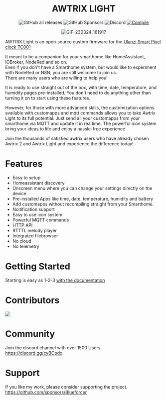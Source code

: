 <!-- markdownlint-configure-file {
  "MD013": {
    "code_blocks": false,
    "tables": false
  },
  "MD033": false,
  "MD041": false
} -->

<div align="center">

# AWTRIX LIGHT

![GitHub all releases](https://img.shields.io/github/downloads/blueforcer/awtrix-light/total?style=flat-square)
![GitHub Sponsors](https://img.shields.io/github/sponsors/blueforcer?style=flat-square)
![Discord](https://img.shields.io/discord/546407049148366859?label=Discord&style=flat-square)
[![Compile](https://github.com/Blueforcer/awtrix-light/actions/workflows/main.yml/badge.svg?branch=main)](https://github.com/Blueforcer/awtrix-light/actions/workflows/main.yml)
    

![GIF-230324_161917](https://user-images.githubusercontent.com/31169771/227567565-3780ee83-1158-4371-9390-fd03a7873496.gif)
</div>

AWTRIX Light is an open‑source custom firmware for the [Ulanzi Smart Pixel clock TC001](https://www.ulanzi.com/products/ulanzi-pixel-smart-clock-2882)  
  
It meant to be a companion for your smarthome like HomeAssistant, IOBroker, NodeRed and so on.    
Even if you don't have a Smarthome system, but would like to experiment with NodeRed or N8N, you are still welcome to join us.  
There are many users who are willing to help you!  

It is ready to use straight out of the box, with time, date, temperature, and humidity pages pre-installed. You don't need to do anything other than turning it on to start using these features.    

However, for those with more advanced skills, the customization options available with customapps and mqtt commands allows you to take Awtrix Light to its full potential.
Just send all your customapps from your smarthome via MQTT and update it in realtime.
The powerful icon system bring your ideas to life and enjoy a hassle-free experience   

Join the thousands of satisfied awtrix users who have already chosen Awtrix 2 and Awtrix Light and experience the difference today! 

# Features
- Easy to setup
- Homeassistant discovery
- Onscreen menu where you can change your settings directly on the device
- Pre-installed Apps like time, date, temperature, humidity and battery
- Add customapps without recompiling straight from your Smarthome.
- Noitification support
- Easy to use icon system
- Powerful MQTT commands
- HTTP API
- RTTTL melody player
- Integrated filebrowser
- No cloud 
- No telemetry

# Getting Started

Starting is easy as 1-2-3
[with the documentation](https://blueforcer.github.io/awtrix-light/)

# Contributors 
<a href="https://github.com/Blueforcer/awtrix-light/graphs/contributors">
  <img src="https://contrib.rocks/image?repo=Blueforcer/awtrix-light" />
</a>

# Community  
Join the discord channel with over 1500 Users  
https://discord.gg/cyBCpdx  

# Support  
If you like my work, please consider supporting the project.  
https://github.com/sponsors/Blueforcer  
